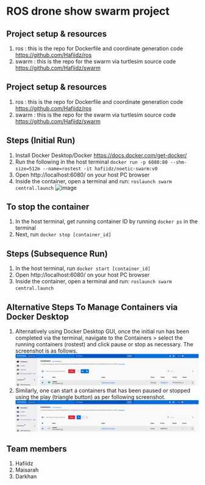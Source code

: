 # ROS drone show swarm project

## Project setup & resources
1. ros : this is the repo for Dockerfile and coordinate generation code https://github.com/Hafiidz/ros
1. swarm : this is the  repo for the swarm via turtlesim source code https://github.com/Hafiidz/swarm

## Project setup & resources
1. ros : this is the repo for Dockerfile and coordinate generation code https://github.com/Hafiidz/ros
1. swarm : this is the  repo for the swarm via turtlesim source code https://github.com/Hafiidz/swarm

## Steps (Initial Run)
1. Install Docker Desktop/Docker https://docs.docker.com/get-docker/
1. Run the following in the host terminal `docker run -p 6080:80 --shm-size=512m --name=rostest -it hafiidz/noetic-swarm:v0`
1. Open http://localhost:6080/ on your host PC browser
1. Inside the container, open a terminal and run: `roslaunch swarm central.launch`
![image](https://user-images.githubusercontent.com/3688500/218263156-392acdc7-fcd9-48e3-862f-27a0dba3da13.png)


## To stop the container
1. In the host terminal, get running container ID by running `docker ps` in the terminal
1. Next, run `docker stop [container_id]`

## Steps (Subsequence Run)
1. In the host terminal, run `docker start [container_id]`
1. Open http://localhost:6080/ on your host PC browser
1. Inside the container, open a terminal and run: `roslaunch swarm central.launch`


## Alternative Steps To Manage Containers via Docker Desktop
1. Alternatively using Docker Desktop GUI, once the initial run has been completed via the terminal, navigate to the Containers > select the running containers (rostest) and click pause or stop as necessary. The screenshot is as follows.
![Docker Desktop](https://github.com/Hafiidz/swarm/raw/main/notes/docker_running.png)
1. Similarly, one can start a containers that has been paused or stopped using the play (triangle button) as per following screenshot.
![Docker Desktop](https://github.com/Hafiidz/swarm/raw/main/notes/docker_stopped.png)

## Team members
1. Hafiidz
1. Maisarah
1. Darkhan